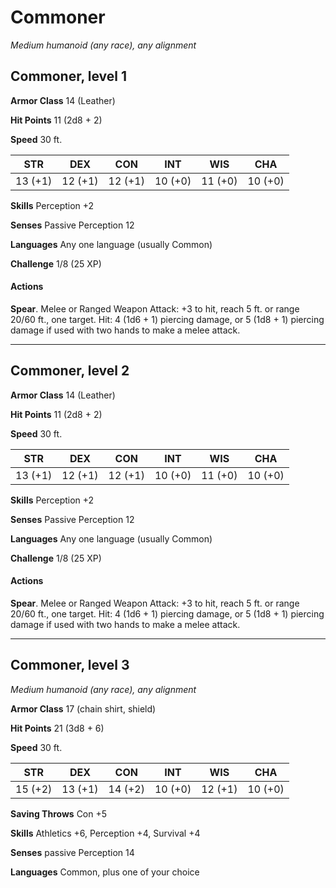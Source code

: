 # Commoner
*Medium humanoid (any race), any alignment*

## Commoner, level 1
**Armor Class** 14 (Leather)

**Hit Points** 11 (2d8 + 2)

**Speed** 30 ft.

**STR**|**DEX**|**CON**|**INT**|**WIS**|**CHA**
-------|-------|-------|-------|-------|-------
13 (+1)|12 (+1)|12 (+1)|10 (+0)|11 (+0)|10 (+0)

**Skills** Perception +2

**Senses** Passive Perception 12

**Languages** Any one language (usually Common)

**Challenge** 1/8 (25 XP)

#### Actions
**Spear**. Melee or Ranged Weapon Attack: +3 to hit, reach 5 ft. or range 20/60 ft., one target. Hit: 4 (1d6 + 1) piercing damage, or 5 (1d8 + 1) piercing damage if used with two hands to make a melee attack.

---

## Commoner, level 2
**Armor Class** 14 (Leather)

**Hit Points** 11 (2d8 + 2)

**Speed** 30 ft.

**STR**|**DEX**|**CON**|**INT**|**WIS**|**CHA**
-------|-------|-------|-------|-------|-------
13 (+1)|12 (+1)|12 (+1)|10 (+0)|11 (+0)|10 (+0)

**Skills** Perception +2

**Senses** Passive Perception 12

**Languages** Any one language (usually Common)

**Challenge** 1/8 (25 XP)

#### Actions
**Spear**. Melee or Ranged Weapon Attack: +3 to hit, reach 5 ft. or range 20/60 ft., one target. Hit: 4 (1d6 + 1) piercing damage, or 5 (1d8 + 1) piercing damage if used with two hands to make a melee attack.

---

## Commoner, level 3
*Medium humanoid (any race), any alignment*

**Armor Class** 17 (chain shirt, shield)

**Hit Points** 21 (3d8 + 6)

**Speed** 30 ft.

**STR**|**DEX**|**CON**|**INT**|**WIS**|**CHA**
-------|-------|-------|-------|-------|-------
15 (+2)|13 (+1)|14 (+2)|10 (+0)|12 (+1)|10 (+0)

**Saving Throws** Con +5

**Skills** Athletics +6, Perception +4, Survival +4

**Senses** passive Perception 14

**Languages** Common, plus one of your choice
